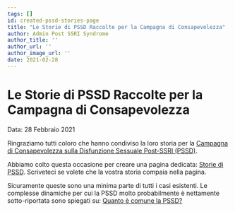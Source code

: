 ```yaml
---
tags: []
id: created-pssd-stories-page
title: "Le Storie di PSSD Raccolte per la Campagna di Consapevolezza"
author: Admin Post SSRI Syndrome
author_title: ''
author_url: ''
author_image_url: ''
date: 2021-02-28
---
```


# Le Storie di PSSD Raccolte per la Campagna di Consapevolezza

Data: 28 Febbraio 2021

Ringraziamo tutti coloro che hanno condiviso la loro storia per la [Campagna di Consapevolezza sulla Disfunzione Sessuale Post-SSRI (PSSD)](https://postssrisyndrome.org/campagna-di-consapevolezza-sulla-pssd/ "Articolo sulla Campagna di Consapevolezza sulla PSSD").

Abbiamo colto questa occasione per creare una pagina dedicata: [Storie di PSSD](https://postssrisyndrome.org/storie-di-pssd/ "Storie di PSSD"). Scriveteci se volete che la vostra storia compaia nella pagina.

Sicuramente queste sono una minima parte di tutti i casi esistenti. Le complesse dinamiche per cui la PSSD molto probabilmente è nettamente sotto-riportata sono spiegati su: [Quanto è comune la PSSD?](https://postssrisyndrome.org/la-sindrome/quanto-e-comune-la-disfunzione-sessuale-post-ssri-pssd/ "Quanto è frequente la PSSD?")
